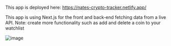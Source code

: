 This app is deployed here: https://nates-crypto-tracker.netlify.app/

This app is using Next.js for the front and back-end fetching data from a live API.
Note: create more functionality such as add and delete a coin to your watchlist

![image](https://user-images.githubusercontent.com/66887028/199747224-fec6d46d-218d-473f-977a-0e2cfdddbc0f.png)


